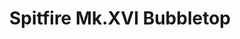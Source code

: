 ---
title: "Spitfire Mk.XVI Bubbletop"
price: 2030.00 
desc: "WEEKEND EDITION, Spitfire Mk.XVI Bubbletop, razmera: 1/48"
img_path: "/assets/img/84141.jpg"
brand: AMMO
available: true
special_offer: false
new: false
soon: false
cat: "Plasticne-Makete"
subcat: "PM-EDUARD"
subsubcat: ""
sifra: "84141"
---